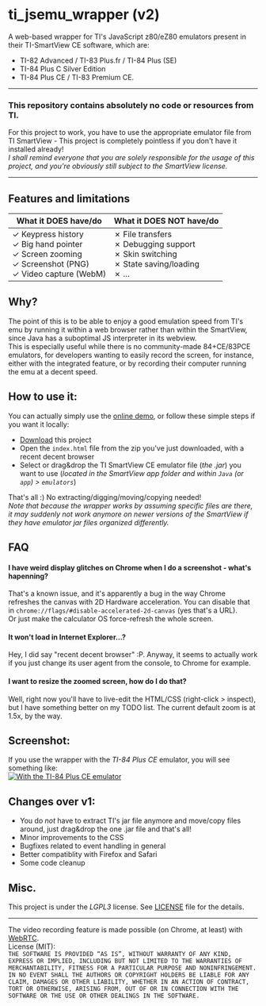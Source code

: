 # ti_jsemu_wrapper (v2)
A web-based wrapper for TI's JavaScript z80/eZ80 emulators present in their TI-SmartView CE software, which are:
* TI-82 Advanced / TI-83 Plus.fr / TI-84 Plus (SE)
* TI-84 Plus C Silver Edition
* TI-84 Plus CE / TI-83 Premium CE.  

---

### This repository contains absolutely no code or resources from TI.  
For this project to work, you have to use the appropriate emulator file from TI SmartView - This project is completely pointless if you don't have it installed already!  
*I shall remind everyone that you are solely responsible for the usage of this project, and you're obviously still subject to the SmartView license.*

---

## Features and limitations
What it DOES have/do | What it DOES NOT have/do
------------ | -------------
✓ Keypress history <br> ✓ Big hand pointer <br> ✓ Screen zooming <br> ✓ Screenshot (PNG) <br> ✓ Video capture (WebM) | ✗ File transfers <br> ✗ Debugging support <br> ✗ Skin switching <br> ✗ State saving/loading <br> ✗ ...

## Why?
The point of this is to be able to enjoy a good emulation speed from TI's emu by running it within a web browser rather than within the SmartView, since Java has a suboptimal JS interpreter in its webview.  
This is especially useful while there is no community-made 84+CE/83PCE emulators, for developers wanting to easily record the screen, for instance, either with the integrated feature, or by recording their computer running the emu at a decent speed.

## How to use it:
You can actually simply use the [online demo](https://ti-planet.github.io/ti_jsemu_wrapper/demo/), or follow these simple steps if you want it locally:
* [Download](https://github.com/TI-Planet/ti_jsemu_wrapper/archive/master.zip) this project
* Open the `index.html` file from the zip you've just downloaded, with a recent decent browser
* Select or drag&drop the TI SmartView CE emulator file (_the .jar_) you want to use (_located in the SmartView app folder and within `Java` (or `app`) > `emulators`_)

That's all :) No extracting/digging/moving/copying needed!  
_Note that because the wrapper works by assuming specific files are there, it may suddenly not work anymore on newer versions of the SmartView if they have emulator jar files organized differently._

## FAQ
#### I have weird display glitches on Chrome when I do a screenshot - what's hapenning?
That's a known issue, and it's apparently a bug in the way Chrome refreshes the canvas with 2D Hardware acceleration. You can disable that in `chrome://flags/#disable-accelerated-2d-canvas` (yes that's a URL).  
Or just make the calculator OS force-refresh the whole screen.

#### It won't load in Internet Explorer...?
Hey, I did say "recent decent browser" :P. Anyway, it seems to actually work if you just change its user agent from the console, to Chrome for example.

#### I want to resize the zoomed screen, how do I do that?
Well, right now you'll have to live-edit the HTML/CSS (right-click > inspect), but I have something better on my TODO list. The current default zoom is at 1.5x, by the way.

## Screenshot:
If you use the wrapper with the _TI-84 Plus CE_ emulator, you will see something like:  
[![With the TI-84 Plus CE emulator](https://i.imgur.com/DQdDg14.png)](https://i.imgur.com/iR7tgSB.png)


## Changes over v1:
* You do _not_ have to extract TI's jar file anymore and move/copy files around, just drag&drop the one .jar file and that's all!
* Minor improvements to the CSS
* Bugfixes related to event handling in general
* Better compatiblity with Firefox and Safari
* Some code cleanup

## Misc.

This project is under the _LGPL3_ license. See [LICENSE](LICENSE) file for the details.

---
The video recording feature is made possible (on Chrome, at least) with [WebRTC](https://www.webrtc-experiment.com).  
License (MIT):  
```THE SOFTWARE IS PROVIDED “AS IS”, WITHOUT WARRANTY OF ANY KIND, EXPRESS OR IMPLIED, INCLUDING BUT NOT LIMITED TO THE WARRANTIES OF MERCHANTABILITY, FITNESS FOR A PARTICULAR PURPOSE AND NONINFRINGEMENT. IN NO EVENT SHALL THE AUTHORS OR COPYRIGHT HOLDERS BE LIABLE FOR ANY CLAIM, DAMAGES OR OTHER LIABILITY, WHETHER IN AN ACTION OF CONTRACT, TORT OR OTHERWISE, ARISING FROM, OUT OF OR IN CONNECTION WITH THE SOFTWARE OR THE USE OR OTHER DEALINGS IN THE SOFTWARE.```

